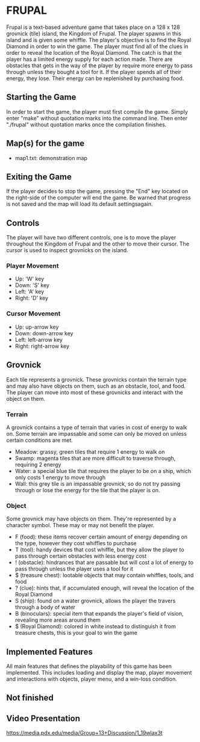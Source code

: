 # FRUPAL
Frupal is a text-based adventure game that takes place on a 128 x 128 grovnick (tile) island, the Kingdom of Frupal. The player spawns in this island and is given some whiffle. The player's objective is to find the Royal Diamond in order to win the game. The player must find all of the clues in order to reveal the location of the Royal Diamond. The catch is that the player has a limited energy supply for each action made. There are obstacles that gets in the way of the player by require more energy to pass through unless they bought a tool for it. If the player spends all of their energy, they lose. Their energy can be replenished by purchasing food.

## Starting the Game
In order to start the game, the player must first compile the game. Simply enter "make" without quotation marks into the command line. Then enter "./frupal" without quotation marks once the compilation finishes.
<!--To load in a map of the kingdom. The game will prompt the user to enter the name of the map file. It's recommended to load the file called "map1.txt" (without quotation marks). The name is case sensitive so be sure to enter the exact name. By entering this into the game the map will be loaded and start the game.-->

## Map(s) for the game
* map1.txt: demonstration map

## Exiting the Game
If the player decides to stop the game, pressing the "End" key located on the right-side of the computer will end the game. Be warned that progress is not saved and the map will load its default settingsagain.

## Controls
The player will have two different controls, one is to move the player throughout the Kingdom of Frupal and the other to move their cursor. The cursor is used to inspect grovnicks on the island.

### Player Movement
* Up: 'W' key
* Down: 'S' key
* Left: 'A' key
* Right: 'D' key

### Cursor Movement
* Up: up-arrow key
* Down: down-arrow key 
* Left: left-arrow key 
* Right: right-arrow key 

## Grovnick
Each tile represents a grovnick. These grovnicks contain the terrain type and may also have objects on them, such as an obstacle, tool, and food. The player can move into most of these grovnicks and interact with the object on them.

### Terrain
A grovnick contains a type of terrain that varies in cost of energy to walk on. Some terrain are impassable and some can only be moved on unless certain conditions are met.
* Meadow: grassy, green tiles that require 1 energy to walk on
* Swamp: magenta tiles that are more difficult to traverse through, requiring 2 energy
* Water: a special blue tile that requires the player to be on a ship, which only costs 1 energy to move through
* Wall: this grey tile is an impassable grovnick, so do not try passing through or lose the energy for the tile that the player is on.

### Object
Some grovnick may have objects on them. They're represented by a character symbol. These may or may not benefit the player.
* F (food): these items recover certain amount of energy depending on the type, however they cost whiffles to purchase
* T (tool): handy devices that cost whiffle, but they allow the player to pass through certain obstacles with less energy cost
* ! (obstacle): hindrances that are passable but will cost a lot of energy to pass through unless the player uses a tool for it
* $ (treasure chest): lootable objects that may contain whiffles, tools, and food
* ? (clue): hints that, if accumulated enough, will reveal the location of the Royal Diamond
* S (ship): found on a water grovnick, allows the player the travers through a body of water
* B (binoculars): special item that expands the player's field of vision, revealing more areas around them
* $ (Royal Diamond): colored in white instead to distinguish it from treasure chests, this is your goal to win the game

## Implemented Features
All main features that defines the playability of this game has been implemented. This includes loading and display the map, player movement and interactions with objects, player menu, and a win-loss condition.

## Not finished

## Video Presentation
https://media.pdx.edu/media/Group+13+Discussion/1_19wlax3t

